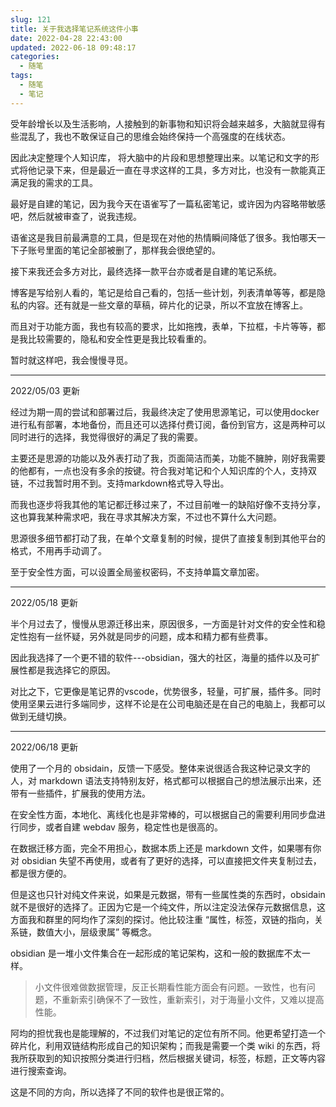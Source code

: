 ```yaml
---
slug: 121
title: 关于我选择笔记系统这件小事
date: 2022-04-28 22:43:00
updated: 2022-06-18 09:48:17
categories: 
  - 随笔
tags: 
  - 随笔
  - 笔记
---
```



受年龄增长以及生活影响，人接触到的新事物和知识将会越来越多，大脑就显得有些混乱了，我也不敢保证自己的思维会始终保持一个高强度的在线状态。

因此决定整理个人知识库， 将大脑中的片段和思想整理出来。以笔记和文字的形式将他记录下来，但是最近一直在寻求这样的工具，多方对比，也没有一款能真正满足我的需求的工具。

最好是自建的笔记，因为我今天在语雀写了一篇私密笔记，或许因为内容略带敏感吧，然后就被审查了，说我违规。

语雀这是我目前最满意的工具，但是现在对他的热情瞬间降低了很多。我怕哪天一下子账号里面的笔记全部被删了，那样我会很绝望的。

接下来我还会多方对比，最终选择一款平台亦或者是自建的笔记系统。

博客是写给别人看的，笔记是给自己看的，包括一些计划，列表清单等等，都是隐私的内容。还有就是一些文章的草稿，碎片化的记录，所以不宜放在博客上。

而且对于功能方面，我也有较高的要求，比如拖拽，表单，下拉框，卡片等等，都是我比较需要的，隐私和安全性更是我比较看重的。

暂时就这样吧，我会慢慢寻觅。

---

2022/05/03 更新

经过为期一周的尝试和部署过后，我最终决定了使用思源笔记，可以使用docker进行私有部署，本地备份，而且还可以选择付费订阅，备份到官方，这是两种可以同时进行的选择，我觉得很好的满足了我的需要。

主要还是思源的功能以及外表打动了我，页面简洁而美，功能不臃肿，刚好我需要的他都有，一点也没有多余的按键。符合我对笔记和个人知识库的个人，支持双链，不过我暂时用不到。支持markdown格式导入导出。

而我也逐步将我其他的笔记都迁移过来了，不过目前唯一的缺陷好像不支持分享，这也算我某种需求吧，我在寻求其解决方案，不过也不算什么大问题。

思源很多细节都打动了我，在单个文章复制的时候，提供了直接复制到其他平台的格式，不用再手动调了。

至于安全性方面，可以设置全局鉴权密码，不支持单篇文章加密。

---

2022/05/18 更新

半个月过去了，慢慢从思源迁移出来，原因很多，一方面是针对文件的安全性和稳定性抱有一丝怀疑，另外就是同步的问题，成本和精力都有些费事。

因此我选择了一个更不错的软件---obsidian，强大的社区，海量的插件以及可扩展性都是我选择它的原因。

对比之下，它更像是笔记界的vscode，优势很多，轻量，可扩展，插件多。同时使用坚果云进行多端同步，这样不论是在公司电脑还是在自己的电脑上，我都可以做到无缝切换。

---

2022/06/18 更新

使用了一个月的 obsidain，反馈一下感受。整体来说很适合我这种记录文字的人，对 markdown 语法支持特别友好，格式都可以根据自己的想法展示出来，还带有一些插件，扩展我的使用方法。

在安全性方面，本地化、离线化也是非常棒的，可以根据自己的需要利用同步盘进行同步，或者自建 webdav 服务，稳定性也是很高的。

在数据迁移方面，完全不用担心，数据本质上还是 markdown 文件，如果哪有你对 obsidian 失望不再使用，或者有了更好的选择，可以直接把文件夹复制过去，都是很方便的。

但是这也只针对纯文件来说，如果是元数据，带有一些属性类的东西时，obsidain 就不是很好的选择了。正因为它是一个纯文件，所以注定没法保存元数据信息，这方面我和群里的阿均作了深刻的探讨。他比较注重 “属性，标签，双链的指向，关系链，数值大小，层级隶属” 等概念。

obsidian 是一堆小文件集合在一起形成的笔记架构，这和一般的数据库不太一样。

>小文件很难做数据管理，反正长期看性能方面会有问题。一致性，也有问题，不重新索引确保不了一致性，重新索引，对于海量小文件，又难以提高性能。

阿均的担忧我也是能理解的，不过我们对笔记的定位有所不同。他更希望打造一个碎片化，利用双链结构形成自己的知识架构；而我是需要一个类 wiki 的东西，将我所获取到的知识按照分类进行归档，然后根据关键词，标签，标题，正文等内容进行搜索查询。

这是不同的方向，所以选择了不同的软件也是很正常的。
